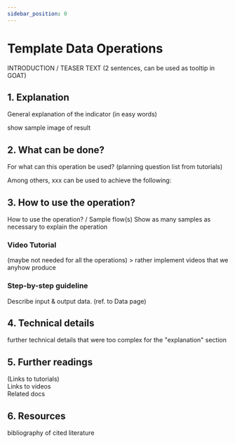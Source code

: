 ```yaml
---
sidebar_position: 0
---
```


# Template Data Operations

INTRODUCTION / TEASER TEXT (2 sentences, can be used as tooltip in GOAT)

## 1. Explanation

General explanation of the indicator (in easy words)

show sample image of result

## 2. What can be done? 

For what can this operation be used? (planning question list from tutorials)

Among others, xxx can be used to achieve the following:

## 3. How to use the operation?

How to use the operation? / Sample flow(s)
Show as many samples as necessary to explain the operation

### Video Tutorial

(maybe not needed for all the operations) > rather implement videos that we anyhow produce 

### Step-by-step guideline
Describe input & output data. (ref. to Data page)

## 4. Technical details

further technical details that were too complex for the "explanation" section

## 5. Further readings

(Links to tutorials)  
Links to videos  
Related docs  

## 6. Resources

bibliography of cited literature